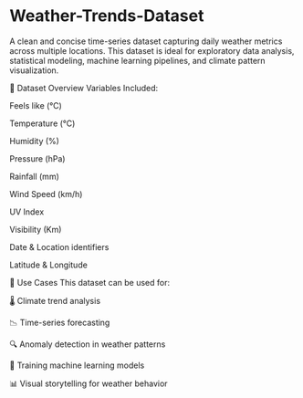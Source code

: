 # Weather-Trends-Dataset
A clean and concise time-series dataset capturing daily weather metrics across multiple locations. This dataset is ideal for exploratory data analysis, statistical modeling, machine learning pipelines, and climate pattern visualization.

📂 Dataset Overview
Variables Included:

Feels like (°C)

Temperature (°C)

Humidity (%)

Pressure (hPa)

Rainfall (mm)

Wind Speed (km/h)

UV Index

Visibility (Km)

Date & Location identifiers

Latitude & Longitude

📌 Use Cases
This dataset can be used for:

🌡️ Climate trend analysis

📉 Time-series forecasting

🔍 Anomaly detection in weather patterns

🤖 Training machine learning models

📊 Visual storytelling for weather behavior
